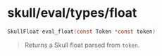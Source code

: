 # skull/eval/types/float

```c
SkullFloat eval_float(const Token *const token)
```

> Returns a Skull float parsed from `token`.

